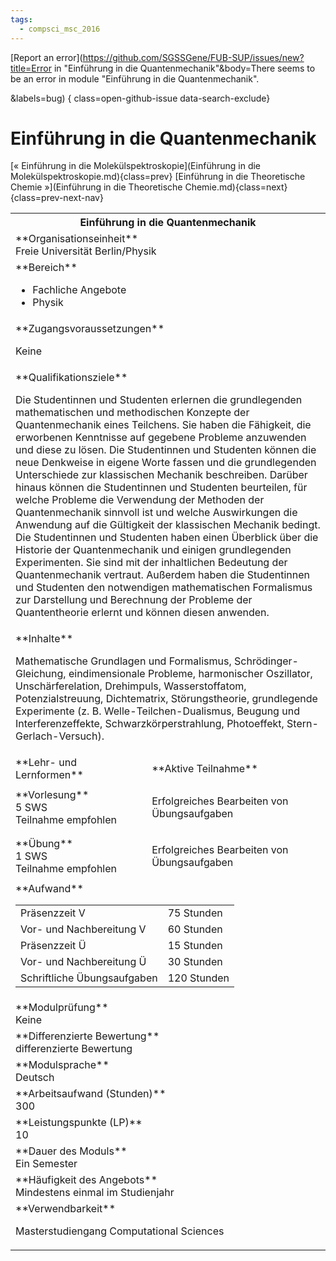 ```yaml
---
tags:
  - compsci_msc_2016
---
```

[Report an error](https://github.com/SGSSGene/FUB-SUP/issues/new?title=Error in "Einführung in die Quantenmechanik"&body=There seems to be an error in module "Einführung in die Quantenmechanik".

<Describe here a slightly more detailed description of what is wrong>&labels=bug)
{ class=open-github-issue data-search-exclude}

# Einführung in die Quantenmechanik

[« Einführung in die Molekülspektroskopie](Einführung in die Molekülspektroskopie.md){class=prev}
[Einführung in die Theoretische Chemie »](Einführung in die Theoretische Chemie.md){class=next}
{class=prev-next-nav}

<table markdown id="moduledesc">
<tr markdown class="moduledesc_head"><th colspan="2">Einführung in die Quantenmechanik </th></tr>
<tr markdown><td colspan="2">**Organisationseinheit**   <br>Freie Universität Berlin/Physik</td></tr>

<tr markdown><td colspan="2">**Bereich**<br>


- Fachliche Angebote
- Physik

</td></tr>

<tr markdown><td colspan="2">**Zugangsvoraussetzungen** <br>

Keine


</td></tr>
<tr markdown><td colspan="2">**Qualifikationsziele**    <br>

Die Studentinnen und Studenten erlernen die grundlegenden mathematischen und
methodischen Konzepte der Quantenmechanik eines Teilchens. Sie haben die
Fähigkeit, die erworbenen Kenntnisse auf gegebene Probleme anzuwenden und
diese zu lösen. Die Studentinnen und Studenten können die neue Denkweise in
eigene Worte fassen und die grundlegenden Unterschiede zur klassischen
Mechanik beschreiben. Darüber hinaus können die Studentinnen und Studenten
beurteilen, für welche Probleme die Verwendung der Methoden der
Quantenmechanik sinnvoll ist und welche Auswirkungen die Anwendung auf die
Gültigkeit der klassischen Mechanik bedingt. Die Studentinnen und Studenten
haben einen Überblick über die Historie der Quantenmechanik und einigen
grundlegenden Experimenten. Sie sind mit der inhaltlichen Bedeutung der
Quantenmechanik vertraut. Außerdem haben die Studentinnen und Studenten den
notwendigen mathematischen Formalismus zur Darstellung und Berechnung der
Probleme der Quantentheorie erlernt und können diesen anwenden.


</td></tr>
<tr markdown><td colspan="2">**Inhalte**                <br>

Mathematische Grundlagen und Formalismus, Schrödinger-Gleichung,
eindimensionale Probleme, harmonischer Oszillator, Unschärferelation,
Drehimpuls, Wasserstoffatom, Potenzialstreuung, Dichtematrix,
Störungstheorie, grundlegende Experimente (z. B. Welle-Teilchen-Dualismus,
Beugung und Interferenzeffekte, Schwarzkörperstrahlung, Photoeffekt,
Stern-Gerlach-Versuch).


</td></tr>

<tr markdown><td>**Lehr- und Lernformen**</td><td>**Aktive Teilnahme**</td></tr>
<tr markdown><td> **Vorlesung** <br>5 SWS <br> Teilnahme empfohlen</td><td>

Erfolgreiches Bearbeiten von Übungsaufgaben
</td></tr>
<tr markdown><td> **Übung** <br>1 SWS <br> Teilnahme empfohlen</td><td>

Erfolgreiches Bearbeiten von Übungsaufgaben
</td></tr>
<tr markdown><td colspan="2">**Aufwand**                <br>
<table class="aufwand_table">
<tr><td>Präsenzzeit V</td><td>75 Stunden</td></tr>
<tr><td>Vor- und Nachbereitung V</td><td>60 Stunden</td></tr>
<tr><td>Präsenzzeit Ü</td><td>15 Stunden</td></tr>
<tr><td>Vor- und Nachbereitung Ü</td><td>30 Stunden</td></tr>
<tr><td>Schriftliche Übungsaufgaben</td><td>120 Stunden</td></tr>
</table>

</td></tr>
<tr markdown><td colspan="2">**Modulprüfung**             <br>Keine


</td></tr>
<tr markdown><td colspan="2">**Differenzierte Bewertung** <br>differenzierte Bewertung

</td></tr>
<tr markdown><td colspan="2">**Modulsprache**             <br>Deutsch</td></tr>
<tr markdown><td colspan="2">**Arbeitsaufwand (Stunden)** <br>300</td></tr>
<tr markdown><td colspan="2">**Leistungspunkte (LP)**     <br>10</td></tr>
<tr markdown><td colspan="2">**Dauer des Moduls**         <br>Ein Semester</td></tr>
<tr markdown><td colspan="2">**Häufigkeit des Angebots**  <br>Mindestens einmal im Studienjahr</td></tr>
<tr markdown><td colspan="2">**Verwendbarkeit**           <br>

Masterstudiengang Computational Sciences


</td></tr>

</table>
